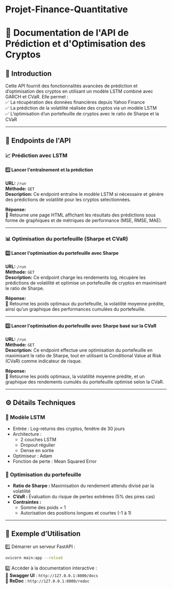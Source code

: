 # Projet-Finance-Quantitative

# 📌 Documentation de l'API de Prédiction et d'Optimisation des Cryptos

## 🚀 Introduction

Cette API fournit des fonctionnalités avancées de prédiction et d’optimisation des cryptos en utilisant un modèle LSTM combiné avec GARCH et CVaR. Elle permet :\
✅ La récupération des données financières depuis Yahoo Finance\
✅ La prédiction de la volatilité réalisée des cryptos via un modèle LSTM\
✅ L’optimisation d’un portefeuille de cryptos avec le ratio de Sharpe et la CVaR

---

## 📍 Endpoints de l'API

### 📈 Prédiction avec LSTM

#### 1️⃣ Lancer l'entraînement et la prédiction

**URL:** `/run`\
**Méthode:** `GET`\
**Description:** Ce endpoint entraîne le modèle LSTM si nécessaire et génère des prédictions de volatilité pour les cryptos sélectionnées.

**Réponse:**\
📌 Retourne une page HTML affichant les résultats des prédictions sous forme de graphiques et de métriques de performance (MSE, RMSE, MAE).

---

### 📊 Optimisation du portefeuille (Sharpe et CVaR)

#### 2️⃣ Lancer l'optimisation du portefeuille avec Sharpe

**URL:** `/run`\
**Méthode:** `GET`\
**Description:** Ce endpoint charge les rendements log, récupère les prédictions de volatilité et optimise un portefeuille de cryptos en maximisant le ratio de Sharpe.

**Réponse:**\
📌 Retourne les poids optimaux du portefeuille, la volatilité moyenne prédite, ainsi qu’un graphique des performances cumulées du portefeuille.

---

#### 3️⃣ Lancer l'optimisation du portefeuille avec Sharpe basé sur la CVaR

**URL:** `/run`\
**Méthode:** `GET`\
**Description:** Ce endpoint effectue une optimisation du portefeuille en maximisant le ratio de Sharpe, tout en utilisant la Conditional Value at Risk (CVaR) comme indicateur de risque.

**Réponse:**\
📌 Retourne les poids optimaux, la volatilité moyenne prédite, et un graphique des rendements cumulés du portefeuille optimisé selon la CVaR.

---

## ⚙️ Détails Techniques

### 🔹 Modèle LSTM

- Entrée : Log-returns des cryptos, fenêtre de 30 jours
- Architecture :
  - 2 couches LSTM
  - Dropout régulier
  - Dense en sortie
- Optimiseur : Adam
- Fonction de perte : Mean Squared Error

### 🔹 Optimisation du portefeuille

- **Ratio de Sharpe :** Maximisation du rendement attendu divisé par la volatilité
- **CVaR :** Évaluation du risque de pertes extrêmes (5% des pires cas)
- **Contraintes :**
  - Somme des poids = 1
  - Autorisation des positions longues et courtes (-1 à 1)

---

## 📌 Exemple d’Utilisation

1️⃣ Démarrer un serveur FastAPI :

```bash
uvicorn main:app --reload
```

2️⃣ Accéder à la documentation interactive :\
📌 **Swagger UI** : `http://127.0.0.1:8000/docs`\
📌 **ReDoc** : `http://127.0.0.1:8000/redoc`


